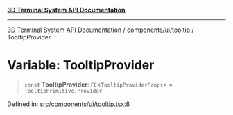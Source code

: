 [**3D Terminal System API Documentation**](../../../../README.md)

***

[3D Terminal System API Documentation](../../../../README.md) / [components/ui/tooltip](../README.md) / TooltipProvider

# Variable: TooltipProvider

> `const` **TooltipProvider**: `FC`\<`TooltipProviderProps`\> = `TooltipPrimitive.Provider`

Defined in: [src/components/ui/tooltip.tsx:8](https://github.com/Dicommunitas/ThreeJS_Terminal_3D2/blob/3ee0fc36a3337518d3717231e10fb625cedcf942/src/components/ui/tooltip.tsx#L8)
